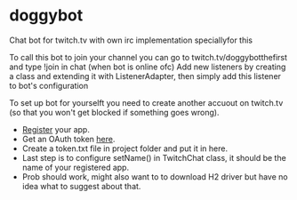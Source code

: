 # doggybot
Chat bot for twitch.tv with own irc implementation speciallyfor this


To call this bot to join your channel you can go to twitch.tv/doggybotthefirst and type !join in chat (when bot is online ofc)
Add new listeners by creating a class and extending it with ListenerAdapter, then simply add this listener to bot's configuration

To set up bot for yourselft you need to create another accuout on twitch.tv (so that you won't get blocked if something goes wrong).
* [Register](dev.twitch.tv) your app. 
* Get an OAuth token [here](twitchapps.com/tmi).
* Create a token.txt file in project folder and put it in here. 
* Last step is to configure setName() in TwitchChat class, it should be the name of your registered app.
* Prob should work, might also want to to download H2 driver but have no idea what to suggest about that.
